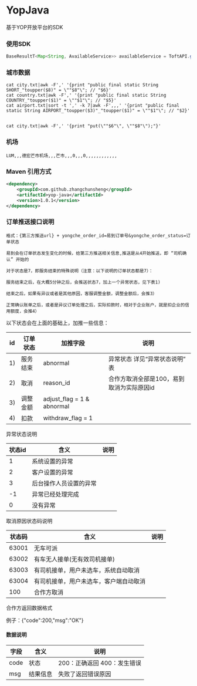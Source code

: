 # YopJava
基于YOP开放平台的SDK

### 使用SDK
```java
BaseResultT<Map<String, AvailableService>> availableService = ToftAPI.getAvailableService(ACCESS_TOKEN);
```

### 城市数据
```
cat city.txt|awk -F',' '{print "public final static String SHORT_"toupper($8)" = \""$8"\"; // "$6}'
cat country.txt|awk -F',' '{print "public final static String COUNTRY_"toupper($1)" = \""$1"\"; // "$5}'
cat airport.txt|sort -t ',' -k 7|awk -F',,,' '{print "public final static String AIRPORT_"toupper($3)"_"toupper($1)" = \""$1"\"; // "$2}'


cat city.txt|awk -F',' '{print "put(\""$6"\", \""$8"\");"}'
```

### 机场
```
LUM,,,德宏芒市机场,,,芒市,,,0,,,0,,,,,,,,,,,,
```

### Maven 引用方式
```xml
<dependency>
    <groupId>com.github.zhangchunsheng</groupId>
    <artifactId>yop-java</artifactId>
    <version>1.0.1</version>
</dependency>
```

### 订单推送接口说明
```
格式：{第三方推送url} + yongche_order_id=易到订单号&yongche_order_status=订单状态
```

```
易到会在订单状态发生变化的时候，给第三方推送相关信息,推送是从4开始推送，即 “司机确认” 开始的
```

```
对于状态是7，即服务结束的特殊说明（注意：以下说明的订单状态都是7）：

服务结束之后，在大概5分钟之后，会推送状态7，加上一个异常状态，见下表1)

结束之后，如果有异议或者是其他原因，客服调整金额，调整金额后，会推3）

正常确认账单之后，或者是异议订单处理之后，实际扣款时，相对于企业账户，就是扣企业的信用额度，会推4）
```

以下状态会在上面的基础上，加推一些信息：

|id|订单状态| 加推字段|说明
----|----|----|----
|1)|服务结束|abnormal|异常状态 详见“异常状态说明” 表
|2)|取消|reason_id|合作方取消全部是100，易到取消为实际原因id
|3)|调整金额|adjust_flag = 1 & abnormal|
|4)|扣款|withdraw_flag = 1|

异常状态说明

|状态id| 含义|说明|
----|----|----
|1|系统设置的异常||
|2|客户设置的异常||
|3|后台操作人员设置的异常||
|-1|异常已经处理完成||
|0|没有异常||

取消原因状态码说明

|状态码| 含义|说明|
----|----|----
|63001|无车可派||
|63002|有车无人接单(无有效司机接单)||
|63003|有司机接单，用户未选车，系统自动取消||
|63004|有司机接单，用户未选车，客户端自动取消||
|100|合作方取消||

合作方返回数据格式

例子：{"code":200,"msg":"OK"}
#### 数据说明

|字段|含义| 说明|
----|----|----
|code|状态| 200：正确返回  400：发生错误|
|msg|结果信息| 失败了返回错误原因|
